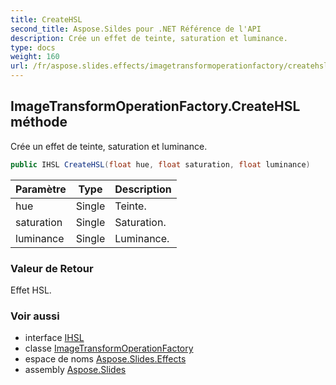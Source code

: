 ```yaml
---  
title: CreateHSL
second_title: Aspose.Sildes pour .NET Référence de l'API  
description: Crée un effet de teinte, saturation et luminance.
type: docs
weight: 160  
url: /fr/aspose.slides.effects/imagetransformoperationfactory/createhsl/
---  
```


## ImageTransformOperationFactory.CreateHSL méthode  

Crée un effet de teinte, saturation et luminance.  

```csharp  
public IHSL CreateHSL(float hue, float saturation, float luminance)  
```  

| Paramètre | Type | Description |  
| --- | --- | --- |  
| hue | Single | Teinte. |  
| saturation | Single | Saturation. |  
| luminance | Single | Luminance. |  

### Valeur de Retour  

Effet HSL.  

### Voir aussi  

* interface [IHSL](../../ihsl)  
* classe [ImageTransformOperationFactory](../../imagetransformoperationfactory)  
* espace de noms [Aspose.Slides.Effects](../../imagetransformoperationfactory)  
* assembly [Aspose.Slides](../../../)  

<!-- NE PAS ÉDITER : généré par xmldocmd pour Aspose.Slides.dll -->  